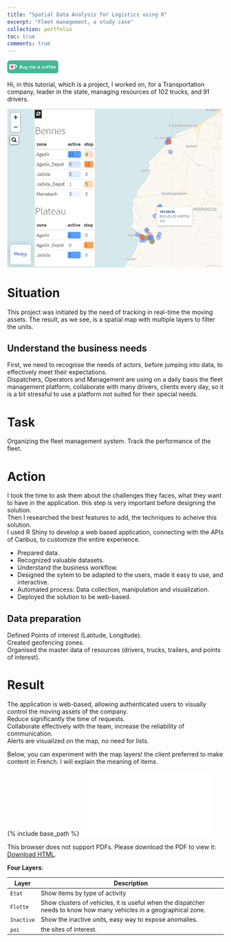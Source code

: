 ```yaml
---
title: "Spatial Data Analysis for Logistics using R"
excerpt: "Fleet management, a study case"
collection: portfolio
toc: true
comments: true
---
```

  
[<img src="/images/kofi.png" alt="Buy me a coffee" height="30">](https://ko-fi.com/hamzaim)
  
Hi, in this tutorial, which is a project, I worked on, for a Transportation company, leader in the state, managing resources of 102 trucks, and 91 drivers.  

<img src="/images/fleetmap_hamzaimloul.png" width="500px"/>  

# Situation  
This project was initiated by the need of tracking in real-time the moving assets. The result, as we see, is a spatial map with multiple layers to filter the units.  

## Understand the business needs
First, we need to recognise the needs of actors, before jumping into data, to effectively meet their expectations.  
Dispatchers, Operators and Management are using on a daily basis the fleet management platform, collaborate with many drivers, clients every day, so it is a bit stressful to use a platform not suited for their special needs.  

# Task  
Organizing the fleet management system.
Track the performance of the fleet.  

# Action  
I took the time to ask them about the challenges they faces, what they want to have in the application. this step is very important before designing the solution.  
Then I researched the best features to add, the techniques to acheive this solution.  
I used R Shiny to develop a web based application, connecting with the APIs of Canbus, to customize the entire experience.  
* Prepared data.  
* Recognized valuable datasets.  
* Understand the business workflow.  
* Designed the sytem to be adapted to the users, made it easy to use, and interactive.  
* Automated process: Data collection, manipulation and visualization.  
* Deployed the solution to be web-based.

## Data preparation
Defined Points of interest (Latitude, Longitude).  
Created geofencing zones.  
Organised the master data of resources (drivers, trucks, trailers, and points of interest).  


# Result  
The application is web-based, allowing authenticated users to visually control the moving assets of the company.  
Reduce significantly the time of requests.  
Collaborate effectively with the team, increase the reliability of communication.  
Alerts are visualized on the map, no need for lists.  
  
<!--- ![fleetmap](/images/fleetmap_hamzaimloul.png)  --->
  
Below, you can experiment with the map layers! 
the client preferred to make content in French. I will explain the meaning of items.
  
{% include base_path %}
<object data="/files/map.html" type="text/html" width="500px" height="300px">
<embed src="/files/map.html" type="text/html">
<p>This browser does not support PDFs. Please download the PDF to view it: <a href="/files/map.html">Download HTML</a>.</p>
</embed>
</object>  
  
**Four Layers**:   
  
| Layer        | Description                                                                                                              |
| ------------ | ------------------------------------------------------------------------------------------------------------------------ |
| `Etat`       | Show items by type of activity                                                                                           |
| `Flotte`     | Show clusters of vehicles, it is useful when the dispatcher needs to know how many vehicles in a geographical zone.      |
| `Inactive`   | Show the inactive units, easy way to expose anomalies.                                                                   |
| `poi`        | the sites of interest.                                                                                                   |
  
